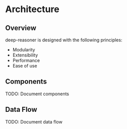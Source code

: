 # Architecture

## Overview

deep-reasoner is designed with the following principles:

- Modularity
- Extensibility
- Performance
- Ease of use

## Components

TODO: Document components

## Data Flow

TODO: Document data flow
